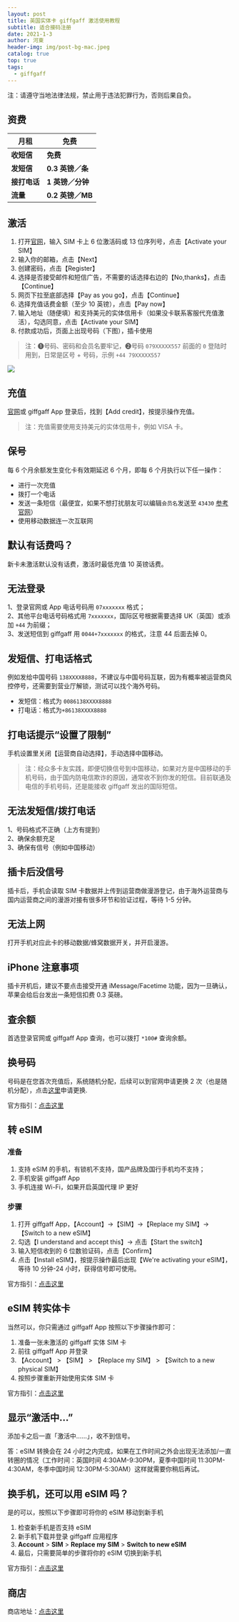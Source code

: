 ```yaml
---
layout: post
title: 英国实体卡 giffgaff 激活使用教程
subtitle: 适合接码注册
date: 2021-1-3
author: 河東
header-img: img/post-bg-mac.jpeg
catalog: true
top: true
tags:
  - giffgaff
---
```


注：请遵守当地法律法规，禁止用于违法犯罪行为，否则后果自负。

## 资费

| 月租  |  免费 |
|  ----  | ----  |
|  **收短信**  | **免费** |
|  **发短信**       |   **0.3 英镑／条**   |
|  **接打电话**       |   **1 英镑／分钟**   |
|     **流量**    | **0.2 英镑／MB**    |


## 激活
1. 打开[官网](https://www.giffgaff.com/activate)，输入 SIM 卡上 6 位激活码或 13 位序列号，点击【Activate your SIM】
2. 输入你的邮箱，点击【Next】
3. 创建密码，点击【Register】
4. 选择是否接受邮件和短信广告，不需要的话选择右边的【No,thanks】，点击 【Continue】
5. 网页下拉至底部选择【Pay as you go】，点击【Continue】
6. 选择充值话费金额（至少 10 英镑），点击【Pay now】
7. 输入地址（随便填）和支持美元的实体信用卡（如果没卡联系客服代充值激活），勾选同意，点击【Activate your SIM】
8. 付款成功后，页面上出现号码（下图），插卡使用

>注：➊号码、密码和会员名要牢记，➋号码 `079XXXXX557` 前面的 `0` 登陆时用到，日常是区号 + 号码，示例 `+44 79XXXXX557`

![](https://i.imgur.com/Q9cZKmj.png)

## 充值

[官网](https://www.giffgaff.com)或 giffgaff App 登录后，找到【Add credit】，按提示操作充值。

>注：充值需要使用支持美元的实体信用卡，例如 VISA 卡。

## 保号
每 6 个月余额发生变化卡有效期延迟 6 个月，即每 6 个月执行以下任一操作：

- 进行一次充值
- 拨打一个电话
- 发送一条短信（最便宜，如果不想打扰朋友可以编辑`会员名`发送至 `43430` [参考官网](https://www.giffgaff.com/help/articles/why-cant-i-log-in)）
- 使用移动数据连一次互联网

## 默认有话费吗？
新卡未激活默认没有话费，激活时最低充值 10 英镑话费。

## 无法登录
1、登录官网或 App 电话号码用 `07xxxxxxx` 格式；\
2、其他平台电话号码格式用 `7xxxxxxx`，国际区号根据需要选择 UK（英国）或添加 `+44` 为前缀；\
3、发送短信到 giffgaff 用 `0044+7xxxxxxx` 的格式，注意 44 后面去掉 0。

## 发短信、打电话格式

例如发给中国号码 `138XXXX8888`，不建议与中国号码互联，因为有概率被运营商风控停号，还需要到营业厅解锁，测试可以找个海外号码。

- 发短信：格式为 `0086138XXXX8888`
- 打电话：格式为`+86138XXXX8888`

## 打电话提示“设置了限制”
手机设置里关闭【运营商自动选择】，手动选择中国移动。

>注：经众多卡友实践，即便切换信号到中国移动，如果对方是中国移动的手机号码，由于国内防电信欺诈的原因，通常收不到你发的短信。目前联通及电信的手机号码，还是能接收 giffgaff 发出的国际短信。

## 无法发短信/拨打电话
1、号码格式不正确（上方有提到）\
2、确保余额充足\
3、确保有信号（例如中国移动）

## 插卡后没信号
插卡后，手机会读取 SIM 卡数据并上传到运营商做漫游登记，由于海外运营商与国内运营商之间的漫游对接有很多环节和验证过程，等待 1-5 分钟。

## 无法上网
打开手机对应此卡的移动数据/蜂窝数据开关，并开启漫游。

## iPhone 注意事项
插卡开机后，建议不要点击接受开通 iMessage/Facetime 功能，因为一旦确认，苹果会给后台发出一条短信扣费 0.3 英磅。

## 查余额
首选登录官网或 giffgaff App 查询，也可以拨打 `*100#` 查询余额。

## 换号码
号码是在您首次充值后，系统随机分配，后续可以到官网申请更换 2 次（也是随机分配），点击[这里](https://www.giffgaff.com/auth/login?redirect=%2Fprofile%2Fdetails%2Fgetnumber)申请更换.

官方指引：[点击这里](https://www.giffgaff.com/profile/details/getnumber)

## 转 eSIM

### 准备
1. 支持 eSIM 的手机，有锁机不支持，国产品牌及国行手机均不支持；
2. 手机安装 giffgaff App
3. 手机连接 Wi-Fi，如果开启英国代理 IP 更好

### 步骤
1. 打开 giffgaff App，【Account】→【SIM】→【Replace my SIM】→【Switch to a new eSIM】
2. 勾选【I understand and accept this】→ 点击【Start the switch】
3. 输入短信收到的 6 位数验证码，点击【Confirm】
4. 点击【Install eSIM】，按提示操作最后出现【We're activating your eSIM】，等待 10 分钟-24 小时，获得信号即可使用。

官方指引：[点击这里](https://www.giffgaff.com/help/articles/how-do-i-get-an-esim-on-giffgaff)


## eSIM 转实体卡

当然可以，你只需通过 giffgaff App 按照以下步骤操作即可：
1. 准备一张未激活的 giffgaff 实体 SIM 卡
2. 前往 giffgaff App 并登录
3. 【Account】 > 【SIM】 > 【Replace my SIM】 > 【Switch to a new physical SIM】
4. 按照步骤重新开始使用实体 SIM 卡

官方指引：[点击这里](https://www.giffgaff.com/help/articles/can-i-switch-back-to-a-physical-sim-card-from-an-esim)

## 显示“激活中…”
添加卡之后一直「激活中……」，收不到信号。

答：eSIM 转换会在 24 小时之内完成，如果在工作时间之外会出现无法添加/一直转圈的情况（工作时间：英国时间 4:30AM-9:30PM，夏季中国时间 11:30PM-4:30AM，冬季中国时间 12:30PM-5:30AM）这样就需要你稍后再试。

## 换手机，还可以用 eSIM 吗？
是的可以，按照以下步骤即可将你的 eSIM 移动到新手机
1. 检查新手机是否支持 eSIM
2. 新手机下载并登录 giffgaff 应用程序
3. **Account** > **SIM** > **Replace my SIM** > **Switch to new eSIM**
4. 最后，只需要简单的步骤将你的 eSIM 切换到新手机

官方指引：[点击这里](https://www.giffgaff.com/help/articles/can-i-still-use-my-esim-if-i-switch-to-a-different-phone)

## 商店

商店地址：[点击这里](https://simgv.com/2023/03/19/store/)